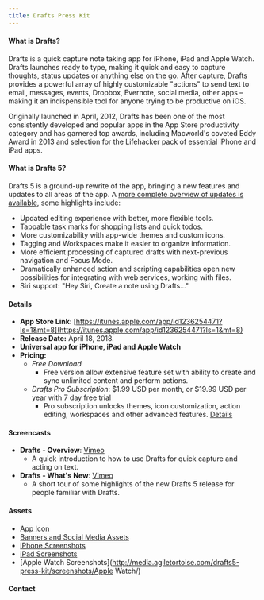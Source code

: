 ```yaml
---
title: Drafts Press Kit
---
```


#### What is Drafts?

Drafts is a quick capture note taking app for iPhone, iPad and Apple Watch. Drafts launches ready to type, making it quick and easy to capture thoughts, status updates or anything else on the go. After capture, Drafts provides a powerful array of highly customizable "actions" to send text to email, messages, events, Dropbox, Evernote, social media, other apps – making it an indispensible tool for anyone trying to be productive on iOS.

Originally launched in April, 2012, Drafts has been one of the most consistently developed and popular apps in the App Store productivity category and has garnered top awards, including Macworld's coveted Eddy Award in 2013 and selection for the Lifehacker pack of essential iPhone and iPad apps.

#### What is Drafts 5?

Drafts 5 is a ground-up rewrite of the app, bringing a new features and updates to all areas of the app. A [more complete overview of updates is available](/gettingstarted/overview), some highlights include:

- Updated editing experience with better, more flexible tools.
- Tappable task marks for shopping lists and quick todos.
- More customizability with app-wide themes and custom icons.
- Tagging and Workspaces make it easier to organize information.
- More efficient processing of captured drafts with next-previous navigation and Focus Mode.
- Dramatically enhanced action and scripting capabilities open new possibilities for integrating with web services, working with files.
- Siri support: "Hey Siri, Create a note using Drafts..."

#### Details

- **App Store Link**: [https://itunes.apple.com/app/id1236254471?ls=1&mt=8](https://itunes.apple.com/app/id1236254471?ls=1&mt=8)
- **Release Date:** April 18, 2018.
- **Universal app for iPhone, iPad and Apple Watch**
- **Pricing:**
  - *Free Download*
    - Free version allow extensive feature set with ability to create and sync unlimited content and perform actions.
  - *Drafts Pro Subscription*: $1.99 USD per month, or $19.99 USD per year with 7 day free trial
    - Pro subscription unlocks themes, icon customization, action editing, workspaces and other advanced features. [Details](/draftspro)

#### Screencasts

- **Drafts - Overview**: [Vimeo](https://vimeo.com/263943764)
  - A quick introduction to how to use Drafts for quick capture and acting on text.
- **Drafts - What's New**: [Vimeo](https://vimeo.com/263948739)
  - A short tour of some highlights of the new Drafts 5 release for people familiar with Drafts.

#### Assets

- [App Icon](http://media.agiletortoise.com/drafts5-press-kit/icon/)
- [Banners and Social Media Assets](http://media.agiletortoise.com/drafts5-press-kit/banner/)
- [iPhone Screenshots](http://media.agiletortoise.com/drafts5-press-kit/screenshots/iPhone/)
- [iPad Screenshots](http://media.agiletortoise.com/drafts5-press-kit/screenshots/iPad/)
- [Apple Watch Screenshots](http://media.agiletortoise.com/drafts5-press-kit/screenshots/Apple Watch/)

#### Contact
